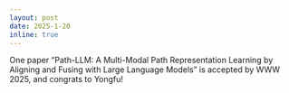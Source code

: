 ```yaml
---
layout: post
date: 2025-1-20
inline: true
---
```


One paper “Path-LLM: A Multi-Modal Path Representation Learning by Aligning and Fusing with Large Language Models” is accepted by WWW 2025, and congrats to Yongfu! 